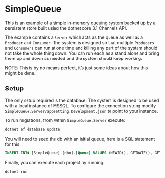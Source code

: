 # SimpleQueue

This is an example of a simple in-memory queuing system backed up by a persistent store built using the dotnet core 3.1 [Channels API](https://docs.microsoft.com/en-us/dotnet/api/system.threading.channels.channel-1?view=netcore-3.1).

The example contains a `Server` which acts as the queue as well as a `Producer` and `Consumer`. The system is designed so that multiple `Producers` and `Consumers` can run at one time and killing any part of the system should not take the whole thing down. You can run each as a stand alone and bring them up and down as needed and the system should keep working.

NOTE: This is by no means perfect, it's just some ideas about how this might be done.

## Setup

The only setup required is the database. The system is designed to be used with a local instance of MSSQL. To configure the connection string modify `SimpleQueue.Server/appsetting.Development.json` to point to your instance.

To run migrations, from within `SimpleQueue.Server` execute:

```bash
dotnet ef database update
```

You will need to seed the db with an initial queue, here is a SQL statement for this:

```sql
INSERT INTO [SimpleQueue].[dbo].[Queue] VALUES (NEWID(), GETDATE(), GETDATE(), 'Test Queue')
```

Finally, you can execute each project by running:

```bash
dotnet run
```
